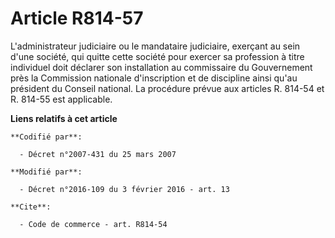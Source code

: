 # Article R814-57

L'administrateur judiciaire ou le mandataire judiciaire, exerçant au sein d'une société, qui quitte cette société pour
exercer sa profession à titre individuel doit déclarer son installation au commissaire du Gouvernement près       la
Commission nationale d'inscription et de discipline ainsi qu'au président du Conseil national. La procédure prévue aux
articles R. 814-54 et R. 814-55 est applicable.

**Liens relatifs à cet article**

	**Codifié par**:

	  - Décret n°2007-431 du 25 mars 2007

	**Modifié par**:

	  - Décret n°2016-109 du 3 février 2016 - art. 13

	**Cite**:

	  - Code de commerce - art. R814-54
